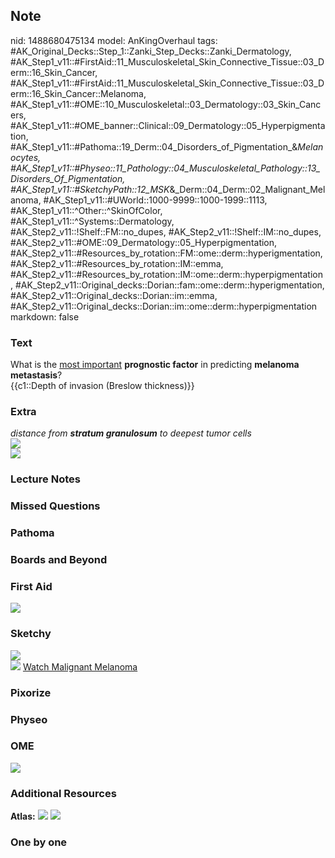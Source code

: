 ## Note
nid: 1488680475134
model: AnKingOverhaul
tags: #AK_Original_Decks::Step_1::Zanki_Step_Decks::Zanki_Dermatology, #AK_Step1_v11::#FirstAid::11_Musculoskeletal_Skin_Connective_Tissue::03_Derm::16_Skin_Cancer, #AK_Step1_v11::#FirstAid::11_Musculoskeletal_Skin_Connective_Tissue::03_Derm::16_Skin_Cancer::Melanoma, #AK_Step1_v11::#OME::10_Musculoskeletal::03_Dermatology::03_Skin_Cancers, #AK_Step1_v11::#OME_banner::Clinical::09_Dermatology::05_Hyperpigmentation, #AK_Step1_v11::#Pathoma::19_Derm::04_Disorders_of_Pigmentation_&_Melanocytes, #AK_Step1_v11::#Physeo::11_Pathology::04_Musculoskeletal_Pathology::13_Disorders_Of_Pigmentation, #AK_Step1_v11::#SketchyPath::12_MSK_&_Derm::04_Derm::02_Malignant_Melanoma, #AK_Step1_v11::#UWorld::1000-9999::1000-1999::1113, #AK_Step1_v11::^Other::^SkinOfColor, #AK_Step1_v11::^Systems::Dermatology, #AK_Step2_v11::!Shelf::FM::no_dupes, #AK_Step2_v11::!Shelf::IM::no_dupes, #AK_Step2_v11::#OME::09_Dermatology::05_Hyperpigmentation, #AK_Step2_v11::#Resources_by_rotation::FM::ome::derm::hyperigmentation, #AK_Step2_v11::#Resources_by_rotation::IM::emma, #AK_Step2_v11::#Resources_by_rotation::IM::ome::derm::hyperpigmentation, #AK_Step2_v11::Original_decks::Dorian::fam::ome::derm::hyperigmentation, #AK_Step2_v11::Original_decks::Dorian::im::emma, #AK_Step2_v11::Original_decks::Dorian::im::ome::derm::hyperpigmentation
markdown: false

### Text
<div>
  What is the <u>most important</u> <b>prognostic factor</b> in
  predicting <b>melanoma metastasis</b>?
</div>
<div>
  {{c1::Depth of invasion (Breslow thickness)}}
</div>

### Extra
<div style="display: inline !important;">
  <i>distance from <b>stratum granulosum</b> to deepest tumor
  cells</i>
</div>
<div><img src="Melanoma%20_1606536512076.png"></div><img src=
"paste-9a6fd35368cbfe3f672cb1938f5feb0c3ed39e3e.png">

### Lecture Notes


### Missed Questions


### Pathoma


### Boards and Beyond


### First Aid
<img src="tmpJKGDuh.png">

### Sketchy
<div><img src=
"SketchyMedical%202020-01-04%2014-23-16_1566160514431.jpg"></div><img src="Screen%20Shot%202019-12-19%20at%2012.35.44%20PM_1566160514431.JPG">
<a href=
"https://dashboard.sketchy.com/study/medical/courses/medical-pathophysiology/units/medical-pathophysiology-musculoskeletal-derm/videos/medical-pathophysiology-musculoskeletal-and-derm-derm-malignant-melanoma?utm_source=anki&utm_medium=partnership&utm_campaign=february_update&utm_content=medical">
Watch Malignant Melanoma</a>

### Pixorize


### Physeo


### OME
<div class="ome-widget">
  <a href=
  "https://onlinemeded.org/spa/dermatology/hyperpigmentation/acquire?ref=anki">
  <img src="_OME_AnkiFlashcards_Lesson_1.png"></a>
</div>

### Additional Resources
<b>Atlas:</b> <img src="tmp3uDbBr.png" class="resizer"> <img src=
"tmpYCB_Ec.png" class="resizer">

### One by one

